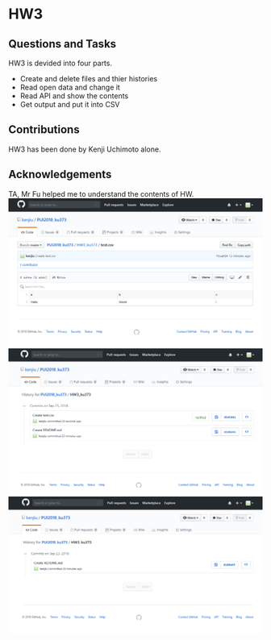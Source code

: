 # HW3

## Questions and Tasks
HW3 is devided into four parts. 
- Create and delete files and thier histories
- Read open data and change it
- Read API and show the contents
- Get output and put it into CSV

## Contributions
HW3 has been done by Kenji Uchimoto alone.

## Acknowledgements
TA, Mr Fu helped me to understand the contents of HW. ![Alt text](images/HW3_ku373_test_screenshot1.png) ![Alt text](images/HW3_ku373_test_screenshot2.png) ![Alt text](images/HW3_ku373_test_screenshot3_after_delete.png) 

